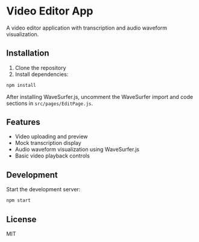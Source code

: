 # Video Editor App

A video editor application with transcription and audio waveform visualization.

## Installation

1. Clone the repository
2. Install dependencies:
```bash
npm install
```

After installing WaveSurfer.js, uncomment the WaveSurfer import and code sections in `src/pages/EditPage.js`.

## Features

- Video uploading and preview
- Mock transcription display
- Audio waveform visualization using WaveSurfer.js
- Basic video playback controls

## Development

Start the development server:

```bash
npm start
```

## License

MIT 